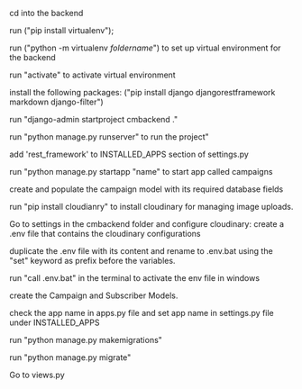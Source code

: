 cd into the backend

run ("pip install virtualenv");

run ("python -m virtualenv _foldername_") to set up virtual environment for the backend

run "activate" to activate virtual environment

install the following packages: ("pip install django djangorestframework markdown django-filter")

run "django-admin startproject cmbackend ."

run "python manage.py runserver" to run the project"

add 'rest_framework' to INSTALLED_APPS section of settings.py

 <!-- close the application -->

run "python manage.py startapp "name" to start app called campaigns

 <!-- start by working in the models of the campaign app -->

create and populate the campaign model with its required database fields

run "pip install cloudianry" to install cloudinary for managing image uploads.

Go to settings in the cmbackend folder and configure cloudinary:
create a .env file that contains the cloudinary configurations

duplicate the .env file with its content and rename to .env.bat using the "set" keyword as prefix before the variables.

run "call .env.bat" in the terminal to activate the env file in windows

create the Campaign and Subscriber Models.

check the app name in apps.py file and set app name in settings.py file under INSTALLED_APPS

run "python manage.py makemigrations"

run "python manage.py migrate"

Go to views.py
